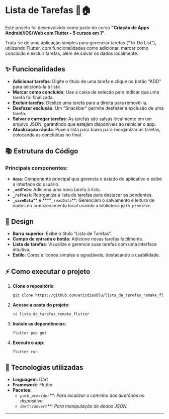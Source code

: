 # Lista de Tarefas 🔧🏠

Este projeto foi desenvolvido como parte do curso **"Criação de Apps Android/iOS/Web com Flutter - 5 cursos em 1"**.

Trata-se de uma aplicação simples para gerenciar tarefas (“To-Do List”), utilizando Flutter, com funcionalidades como adicionar, marcar como concluído e excluir tarefas, além de salvar os dados localmente.

## ✨ Funcionalidades

- **Adicionar tarefas**: Digite o título de uma tarefa e clique no botão "ADD" para adicioná-la à lista.
- **Marcar como concluído**: Use a caixa de seleção para indicar que uma tarefa foi finalizada.
- **Excluir tarefas**: Deslize uma tarefa para a direita para removê-la.
- **Desfazer exclusão**: Um "Snackbar" permite desfazer a exclusão de uma tarefa.
- **Salvar e carregar tarefas**: As tarefas são salvas localmente em um arquivo JSON, garantindo que estejam disponíveis ao reiniciar o app.
- **Atualização rápida**: Puxe a lista para baixo para reorganizar as tarefas, colocando as concluídas no final.

## 📚 Estrutura do Código

### Principais componentes:

- **`Home`**: Componente principal que gerencia o estado do aplicativo e exibe a interface do usuário.
- **`_addToDo`**: Adiciona uma nova tarefa à lista.
- **`_refresh`**: Reorganiza a lista de tarefas para destacar as pendentes.
- **`_saveData`**\*\* e \*\*\*\*`_readData`\*\*: Gerenciam o salvamento e leitura de dados no armazenamento local usando a biblioteca `path_provider`.

## 🎨 Design

- **Barra superior**: Exibe o título “Lista de Tarefas”.
- **Campo de entrada e botão**: Adicione novas tarefas facilmente.
- **Lista de tarefas**: Visualize e gerencie suas tarefas com uma interface intuitiva.
- **Estilo**: Cores e ícones simples e agradáveis, destacando a usabilidade.

## ⚡ Como executar o projeto

1. **Clone o repositório**:

   ```bash
   git clone https://github.com/ericdiasblu/lista_de_tarefas_remake_flutter
   ```

2. **Acesse a pasta do projeto**:

   ```bash
   cd lista_de_tarefas_remake_flutter
   ```

3. **Instale as dependências**:

   ```bash
   flutter pub get
   ```

4. **Execute o app**:

   ```bash
   flutter run
   ```

## 🔧 Tecnologias utilizadas

- **Linguagem**: Dart
- **Framework**: Flutter
- **Pacotes**:
  - *`path_provider`**: Para localizar o caminho dos diretórios no dispositivo.*
  - *`dart:convert`**: Para manipulação de dados JSON.*

---

